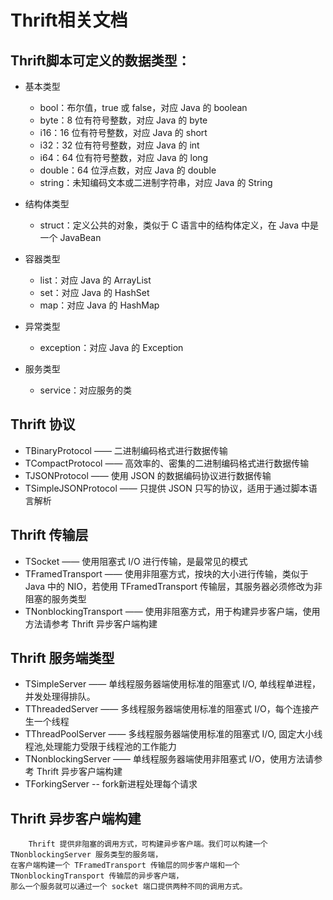 # Thrift相关文档
## Thrift脚本可定义的数据类型：
- 基本类型
    - bool：布尔值，true 或 false，对应 Java 的 boolean
    - byte：8 位有符号整数，对应 Java 的 byte
    - i16：16 位有符号整数，对应 Java 的 short
    - i32：32 位有符号整数，对应 Java 的 int
    - i64：64 位有符号整数，对应 Java 的 long
    - double：64 位浮点数，对应 Java 的 double
    - string：未知编码文本或二进制字符串，对应 Java 的 String

- 结构体类型
    - struct：定义公共的对象，类似于 C 语言中的结构体定义，在 Java 中是一个 JavaBean

- 容器类型
    - list：对应 Java 的 ArrayList
    - set：对应 Java 的 HashSet
    - map：对应 Java 的 HashMap

- 异常类型
    - exception：对应 Java 的 Exception

- 服务类型
    - service：对应服务的类


## Thrift 协议
- TBinaryProtocol     —— 二进制编码格式进行数据传输
- TCompactProtocol    —— 高效率的、密集的二进制编码格式进行数据传输
- TJSONProtocol       —— 使用 JSON 的数据编码协议进行数据传输
- TSimpleJSONProtocol —— 只提供 JSON 只写的协议，适用于通过脚本语言解析


## Thrift 传输层
- TSocket                 —— 使用阻塞式 I/O 进行传输，是最常见的模式
- TFramedTransport        —— 使用非阻塞方式，按块的大小进行传输，类似于 Java 中的 NIO，若使用 TFramedTransport 传输层，其服务器必须修改为非阻塞的服务类型
- TNonblockingTransport   —— 使用非阻塞方式，用于构建异步客户端，使用方法请参考 Thrift 异步客户端构建

## Thrift 服务端类型
- TSimpleServer       —— 单线程服务器端使用标准的阻塞式 I/O, 单线程单进程，并发处理得排队。
- TThreadedServer     —— 多线程服务器端使用标准的阻塞式 I/O，每个连接产生一个线程
- TThreadPoolServer   —— 多线程服务器端使用标准的阻塞式 I/O, 固定大小线程池,处理能力受限于线程池的工作能力
- TNonblockingServer  —— 单线程服务器端使用非阻塞式 I/O，使用方法请参考 Thrift 异步客户端构建
- TForkingServer      -- fork新进程处理每个请求

## Thrift 异步客户端构建
        Thrift 提供非阻塞的调用方式，可构建异步客户端。我们可以构建一个 TNonblockingServer 服务类型的服务端，
    在客户端构建一个 TFramedTransport 传输层的同步客户端和一个 TNonblockingTransport 传输层的异步客户端，
    那么一个服务就可以通过一个 socket 端口提供两种不同的调用方式。